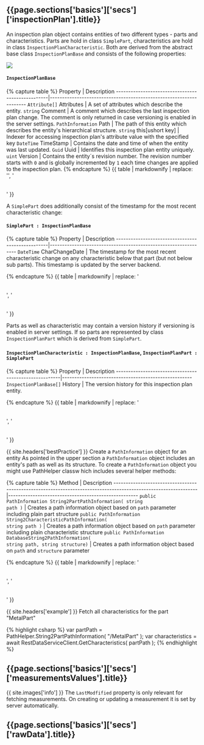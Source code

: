 <h2 id="{{page.sections['basics']['secs']['inspectionPlan'].anchor}}">{{page.sections['basics']['secs']['inspectionPlan'].title}}</h2>

An inspection plan object contains entities of two different types - parts and characteristics. Parts are hold in class `SimplePart`, characteristics are hold in class `InspectionPlanCharacteristic`. Both are derived from the abstract base class `InspectionPlanBase` and consists of the following properties:

<img src="/PiWeb-Api/images/inspection-plan-schema.png" class="img-responsive center-block">

#### `InspectionPlanBase`

{% capture table %}
Property                                          | Description
--------------------------------------------------|--------------------------------------------------------------------
<nobr><code>Attribute[]</code> Attributes</nobr>  | A set of attributes which describe the entity.
<nobr><code>string</code> Comment</nobr>          | A comment which describes the last inspection plan change. The comment is only returned in case versioning is enabled in the server settings.
<nobr><code>PathInformation</code> Path</nobr>    | The path of this entity which describes the entity's hierarchical structure.
<nobr><code>string</code> this[ushort key]</nobr> | Indexer for accessing inspection plan's attribute value with the specified key
<nobr><code>DateTime</code> TimeStamp</nobr>      | Contains the date and time of when the entity was last updated.
<nobr><code>Guid</code> Uuid</nobr>               | Identifies this inspection plan entity uniquely.
<nobr><code>uint</code> Version</nobr>            | Contains the entity´s revision number. The revision number starts with `0` and is globally incremented by `1` each time changes are applied to the inspection plan.
{% endcapture %}
{{ table | markdownify | replace: '<table>', '<table class="table table-hover">' }}

A `SimplePart` does additionally consist of the timestamp for the most recent characteristic change:

#### `SimplePart : InspectionPlanBase`

{% capture table %}
Property                                          | Description
--------------------------------------------------|----------------------------------------------------------------
<nobr><code>DateTime</code> CharChangeDate</nobr> | The timestamp for the most recent characteristic change on any characteristic below that part (but not below sub parts). This timestamp is updated by the server backend.

{% endcapture %}
{{ table | markdownify | replace: '<table>', '<table class="table table-hover">' }}

Parts as well as characteristic may contain a version history if versioning is enabled in server settings. If so parts are represented by class `InspectionPlanPart` which is derived from `SimplePart`.

#### `InspectionPlanCharacteristic : InspectionPlanBase`, `InspectionPlanPart : SimplePart`

{% capture table %}
Property                                               | Description
-------------------------------------------------------|-----------------------------------------------------
<nobr><code>InspectionPlanBase[]</code> History</nobr> | The version history for this inspection plan entity.

{% endcapture %}
{{ table | markdownify | replace: '<table>', '<table class="table table-hover">' }}


{{ site.headers['bestPractice'] }} Create a  `PathInformation` object for an entity
As pointed in the upper section a `PathInformation` object includes an entity's path as well as its structure. To create a `PathInformation` object you might use PathHelper classw hich includes several helper methods:

{% capture table %}
Method                                                                                                          | Description
----------------------------------------------------------------------------------------------------------------|-----------------------------------------------------
<nobr><code>public PathInformation String2PartPathInformation( string path )</code></nobr>                      | Creates a path information object based on `path` parameter including plain part structure
<nobr><code>public PathInformation String2CharacteristicPathInformation( string path )</code></nobr>            | Creates a path information object based on `path` parameter including plain characteristic structure
<nobr><code>public PathInformation DatabaseString2PathInformation( string path, string structure)</code></nobr> | Creates a path information object based on `path` and `structure` parameter

{% endcapture %}
{{ table | markdownify | replace: '<table>', '<table class="table table-hover">' }}

{{ site.headers['example'] }} Fetch all characteristics for the part "MetalPart"

{% highlight csharp %}
var partPath = PathHelper.String2PartPathInformation( "/MetalPart" );
var characteristics = await RestDataServiceClient.GetCharacteristics( partPath );
{% endhighlight %}

<h2 id="{{page.sections['basics']['secs']['measurementsValues'].anchor}}">{{page.sections['basics']['secs']['measurementsValues'].title}}</h2>

{{ site.images['info'] }} The `LastModfified` property is only relevant for fetching measurements. On creating or updating a measurement it is set by server automatically.

<h2 id="{{page.sections['basics']['secs']['rawData'].anchor}}">{{page.sections['basics']['secs']['rawData'].title}}</h2>
